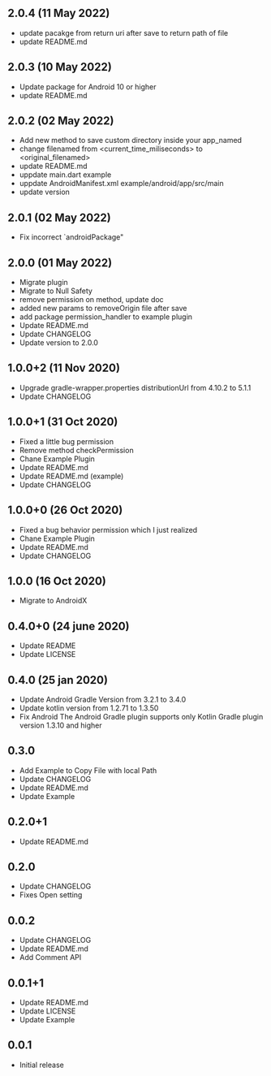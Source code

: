 ## 2.0.4 (11 May 2022)

* update pacakge from return uri after save to return path of file
* update README.md

## 2.0.3 (10 May 2022)

* Update package for Android 10 or higher
* update README.md

## 2.0.2 (02 May 2022)

* Add new method to save custom directory inside your app_named 
* change filenamed from <current_time_miliseconds> to <original_filenamed>
* update README.md
* uppdate main.dart example
* uppdate AndroidManifest.xml example/android/app/src/main
* update version

## 2.0.1 (02 May 2022)

* Fix incorrect `androidPackage" 

## 2.0.0 (01 May 2022)

* Migrate plugin
* Migrate to Null Safety
* remove permission on method, update doc
* added new params to removeOrigin file after save
* add package permission_handler to example plugin
* Update README.md
* Update CHANGELOG
* Update version to 2.0.0

## 1.0.0+2 (11 Nov 2020)

* Upgrade gradle-wrapper.properties distributionUrl from 4.10.2 to 5.1.1
* Update CHANGELOG

## 1.0.0+1 (31 Oct 2020)

* Fixed a little bug permission
* Remove method checkPermission
* Chane Example Plugin
* Update README.md
* Update README.md (example)
* Update CHANGELOG

## 1.0.0+0 (26 Oct 2020)

* Fixed a bug behavior permission which I just realized
* Chane Example Plugin
* Update README.md
* Update CHANGELOG

## 1.0.0 (16 Oct 2020)

* Migrate to AndroidX

## 0.4.0+0 (24 june 2020)

* Update README
* Update LICENSE

## 0.4.0 (25 jan 2020)

* Update Android Gradle Version from 3.2.1 to 3.4.0
* Update kotlin version from 1.2.71 to 1.3.50
* Fix Android The Android Gradle plugin supports only Kotlin Gradle plugin version 1.3.10 and higher

## 0.3.0

* Add Example to Copy File with local Path
* Update CHANGELOG
* Update README.md
* Update Example

## 0.2.0+1

* Update README.md

## 0.2.0

* Update CHANGELOG
* Fixes Open setting

## 0.0.2

* Update CHANGELOG
* Update README.md
* Add Comment API

## 0.0.1+1

* Update README.md
* Update LICENSE
* Update Example

## 0.0.1

* Initial release
